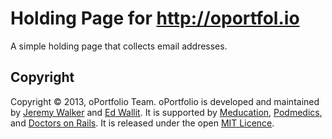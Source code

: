 # Holding Page for http://oportfol.io

A simple holding page that collects email addresses.

## Copyright
Copyright © 2013, oPortfolio Team. oPortfolio is developed and maintained by [Jeremy Walker](http://www.ihid.co.uk) and [Ed Wallit](http://thecodingdoc.co.uk). It is supported by [Meducation](https://www.meducation.net), [Podmedics](http://kaizen-ursus.com/), and [Doctors on Rails](http://www.doctorsonrails.org). It is released under the open [MIT Licence](http://opensource.org/licenses/MIT).  
